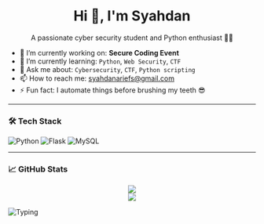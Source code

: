 <h1 align="center">Hi 👋, I'm Syahdan</h1>
<p align="center">A passionate cyber security student and Python enthusiast 👨‍💻</p>

- 🔭 I’m currently working on: **Secure Coding Event**
- 🌱 I’m currently learning: `Python`, `Web Security`, `CTF`
- 💬 Ask me about: `Cybersecurity`, `CTF`, `Python scripting`
- 📫 How to reach me: [syahdanariefs@gmail.com](syahdanariefs@gmail.com)
- ⚡ Fun fact: I automate things before brushing my teeth 😎

---

### 🛠️ Tech Stack
![Python](https://img.shields.io/badge/Python-3776AB?style=for-the-badge&logo=python&logoColor=white)
![Flask](https://img.shields.io/badge/Flask-000?style=for-the-badge&logo=flask&logoColor=white)
![MySQL](https://img.shields.io/badge/MySQL-005C84?style=for-the-badge&logo=mysql&logoColor=white)

---

### 📈 GitHub Stats
<p align="center">
  <img src="https://github-readme-stats.vercel.app/api?username=SyahdanAriefS&show_icons=true&theme=radical" />
  <br />
  <img src="https://github-readme-stats.vercel.app/api/top-langs/?username=SyahdanAriefS&layout=compact&theme=radical" />
</p>

![Typing](https://readme-typing-svg.herokuapp.com?font=Fira+Code&pause=1000&color=F70000&center=true&vCenter=true&width=435&lines=Cyber+Security+Enthusiast;Python+Developer;CTF+Player)
